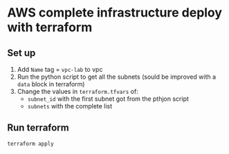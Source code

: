 # AWS complete infrastructure deploy with terraform
## Set up
1. Add `Name` tag = `vpc-lab` to vpc
2. Run the python script to get all the subnets (sould be improved with a `data` block in terraform)
3. Change the values in `terraform.tfvars` of:
   - `subnet_id` with the first subnet got from the pthjon script
   - `subnets` with the complete list

## Run terraform
```shell
terraform apply
```

